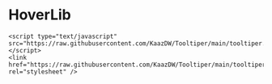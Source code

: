 # HoverLib

<!-- <div align="center">
  <img src="https://github.com/KaazDW/A3S5-ratWallet/blob/master/DOC/cg_1.png">
  <img src="https://github.com/KaazDW/A3S5-ratWallet/blob/master/DOC/cg_2.png">
  <img src="https://github.com/KaazDW/A3S5-ratWallet/blob/master/DOC/cg_3.png">
</div> -->

```
<script type="text/javascript" src="https://raw.githubusercontent.com/KaazDW/Tooltiper/main/tooltiper.js"></script>
<link href="https://raw.githubusercontent.com/KaazDW/Tooltiper/main/tooltiper.css" rel="stylesheet" />

```
